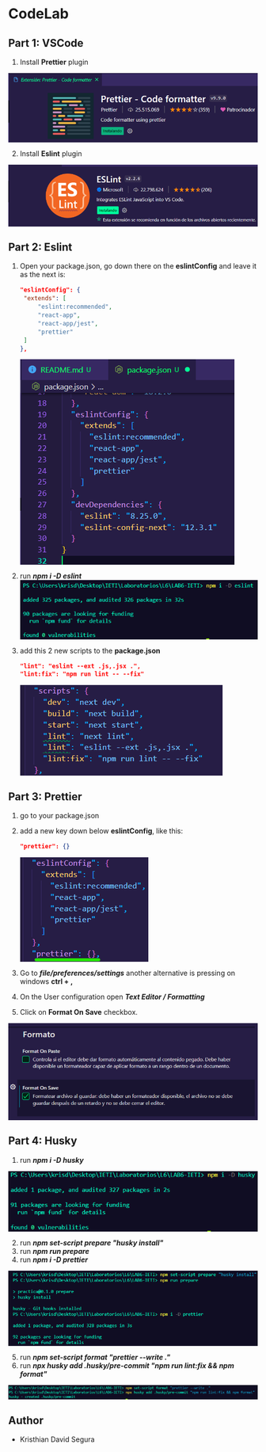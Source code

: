 # CodeLab

## Part 1: VSCode

1. Install **Prettier** plugin

<img align="center" src="img/s1.png">

2. Install **Eslint** plugin

<img align="center" src="img/s2.png">

## Part 2: Eslint

1. Open your package.json, go down there on the **eslintConfig** and leave it as the next is:

   ```json
   "eslintConfig": {
   	"extends": [
   		"eslint:recommended",
   		"react-app",
   		"react-app/jest",
   		"prettier"
   	]
   },
   ```

   <img align="center" src="img/s3.png">

2. run **_npm i -D eslint_**
   <img align="center" src="img/s4.png">
3. add this 2 new scripts to the **package.json**
   ```json
   "lint": "eslint --ext .js,.jsx .",
   "lint:fix": "npm run lint -- --fix"
   ```
   <img align="center" src="img/s5.png">

## Part 3: Prettier

1. go to your package.json
2. add a new key down below **eslintConfig**, like this:

   ```json
   "prettier": {}
   ```

   <img align="center" src="img/s6.png">

3. Go to **_file/preferences/settings_** another alternative is pressing on windows **ctrl + ,**
4. On the User configuration open **_Text Editor / Formatting_**
5. Click on **Format On Save** checkbox.

<img align="center" src="img/s7.png">

## Part 4: Husky

1. run **_npm i -D husky_**

<img align="center" src="img/s8.png">

2. run **_npm set-script prepare "husky install"_**
3. run **_npm run prepare_**
4. run **_npm i -D prettier_**

<img align="center" src="img/s9.png">

5. run **_npm set-script format "prettier --write ."_**
6. run **_npx husky add .husky/pre-commit "npm run lint:fix && npm format"_**

<img align="center" src="img/s10.png">

## Author

- Kristhian David Segura
